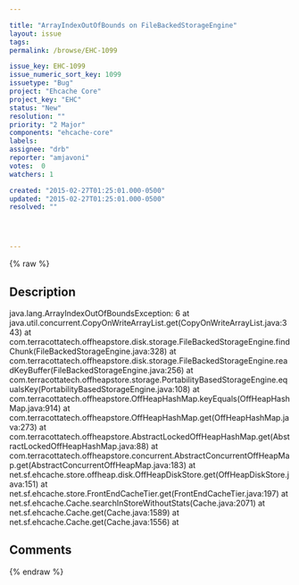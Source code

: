 ```yaml
---

title: "ArrayIndexOutOfBounds on FileBackedStorageEngine"
layout: issue
tags: 
permalink: /browse/EHC-1099

issue_key: EHC-1099
issue_numeric_sort_key: 1099
issuetype: "Bug"
project: "Ehcache Core"
project_key: "EHC"
status: "New"
resolution: ""
priority: "2 Major"
components: "ehcache-core"
labels: 
assignee: "drb"
reporter: "amjavoni"
votes:  0
watchers: 1

created: "2015-02-27T01:25:01.000-0500"
updated: "2015-02-27T01:25:01.000-0500"
resolved: ""




---
```


{% raw %}

## Description

<div markdown="1" class="description">

java.lang.ArrayIndexOutOfBoundsException: 6 at java.util.concurrent.CopyOnWriteArrayList.get(CopyOnWriteArrayList.java:343) at com.terracottatech.offheapstore.disk.storage.FileBackedStorageEngine.findChunk(FileBackedStorageEngine.java:328) at com.terracottatech.offheapstore.disk.storage.FileBackedStorageEngine.readKeyBuffer(FileBackedStorageEngine.java:256) at com.terracottatech.offheapstore.storage.PortabilityBasedStorageEngine.equalsKey(PortabilityBasedStorageEngine.java:108) at com.terracottatech.offheapstore.OffHeapHashMap.keyEquals(OffHeapHashMap.java:914) at com.terracottatech.offheapstore.OffHeapHashMap.get(OffHeapHashMap.java:273) at com.terracottatech.offheapstore.AbstractLockedOffHeapHashMap.get(AbstractLockedOffHeapHashMap.java:88) at com.terracottatech.offheapstore.concurrent.AbstractConcurrentOffHeapMap.get(AbstractConcurrentOffHeapMap.java:183) at net.sf.ehcache.store.offheap.disk.OffHeapDiskStore.get(OffHeapDiskStore.java:151) at net.sf.ehcache.store.FrontEndCacheTier.get(FrontEndCacheTier.java:197) at net.sf.ehcache.Cache.searchInStoreWithoutStats(Cache.java:2071) at net.sf.ehcache.Cache.get(Cache.java:1589) at net.sf.ehcache.Cache.get(Cache.java:1556) at 

</div>

## Comments



{% endraw %}

